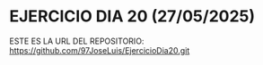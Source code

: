 # EJERCICIO DIA 20 (27/05/2025)

ESTE ES LA URL DEL REPOSITORIO:
https://github.com/97JoseLuis/EjercicioDia20.git